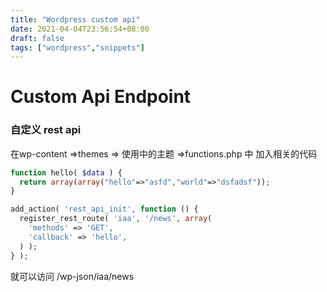 ```yaml
---
title: "Wordpress custom api"
date: 2021-04-04T23:56:54+08:00
draft: false
tags: ["wordpress","snippets"]
---
```

# Custom Api Endpoint

### 自定义 rest api

在wp-content =>themes => 使用中的主题 =>functions.php 中 加入相关的代码

```php
function hello( $data ) {
  return array(array("hello"=>"asfd","world"=>"dsfadsf"));
}

add_action( 'rest_api_init', function () {
  register_rest_route( 'iaa', '/news', array(
    'methods' => 'GET',
    'callback' => 'hello',
  ) );
} );
```

就可以访问 /wp-json/iaa/news